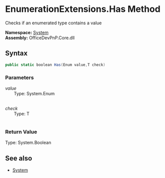 # EnumerationExtensions.Has Method  
Checks if an enumerated type contains a value  

**Namespace:** [System](System.md)  
**Assembly:** OfficeDevPnP.Core.dll  
## Syntax
```C#
public static boolean Has(Enum value,T check)
```
### Parameters
*value*  
&emsp;&emsp;Type: System.Enum  
&emsp;&emsp;  
  
*check*  
&emsp;&emsp;Type: T  
&emsp;&emsp;  
  
### Return Value
Type: System.Boolean  

## See also
- [System](System.md)
